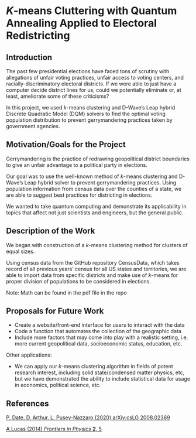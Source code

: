 # *K*-means Cluttering with Quantum Annealing Applied to Electoral Redistricting

## Introduction
The past few presidential elections have faced tons of scrutiny with allegations of unfair voting practices, unfair access to voting centers, and racially-discriminatory electoral districts. If we were able to just have a computer decide district lines for us, could we potentially eliminate or, at least, ameliorate some of these criticisms? 

In this project, we used *k*-means clustering and D-Wave’s Leap hybrid Discrete Quadratic Model (DQM) solvers to find the optimal voting population distribution to prevent gerrymandering practices taken by government agencies.

## Motivation/Goals for the Project

Gerrymandering is the practice of redrawing geopolitical district boundaries to give an unfair advantage to a political party in elections. 

Our goal was to use the well-known method of *k*-means clustering and D-Wave’s Leap hybrid solver to prevent gerrymandering practices. Using population information from census data over the counties of a state, we are able to suggest best practices for districting in elections. 

We wanted to take quantum computing and demonstrate its applicability in topics that affect not just scientists and engineers, but the general public. 


## Description of the Work

We began with construction of a *k*-means clustering method for clusters of equal sizes. 

Using census data from the GitHub repository CensusData, which takes record of all previous years’ census for all US states and territories, we are able to import data from specific districts and make use of *k*-means for proper division of populations to be considered in elections. 

Note: Math can be found in the pdf file in the repo



## Proposals for Future Work

* Create a website/front-end interface for users to interact with the data
* Code a function that automates the collection of the geographic data
* Include more factors that may come into play with a realistic setting, i.e. more current geopolitical data, socioeconomic status, education, etc.

Other applications:
* We can apply our *k*-means clustering algorithm in fields of potent research interest, including solid state/condensed matter physics, etc, but we have demonstrated the ability to include statistical data for usage in economics, political science, etc. 



## References
[P. Date, D. Arthur, L. Pusey-Nazzaro (2020) arXiv:csLG 2008.02369](https://arxiv.org/pdf/2008.02369.pdf)

[A.Lucas (2014) *Frontiers in Physics* **2**, 5](https://www.frontiersin.org/articles/10.3389/fphy.2014.00005/full)


